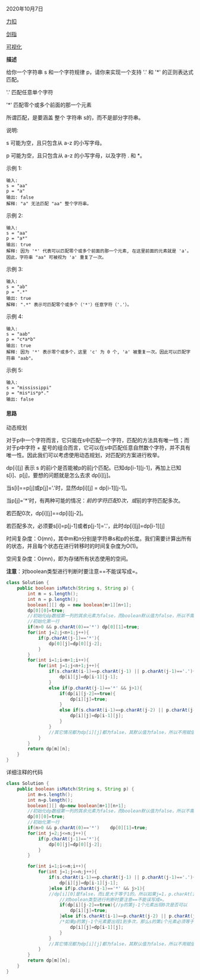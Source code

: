 2020年10月7日

[力扣](https://leetcode-cn.com/problems/regular-expression-matching/)

[剑指](https://leetcode-cn.com/problems/zheng-ze-biao-da-shi-pi-pei-lcof/submissions/)

[可视化](https://alchemist-al.com/algorithms/regular-expression-matching)

**描述**

给你一个字符串 s 和一个字符规律 p，请你来实现一个支持 '.' 和 '*' 的正则表达式匹配。

'.' 匹配任意单个字符

'*' 匹配零个或多个前面的那一个元素

所谓匹配，是要涵盖 整个 字符串 s的，而不是部分字符串。

说明:

s 可能为空，且只包含从 a-z 的小写字母。

p 可能为空，且只包含从 a-z 的小写字母，以及字符 . 和 *。

示例 1:
```
输入:
s = "aa"
p = "a"
输出: false
解释: "a" 无法匹配 "aa" 整个字符串。
```
示例 2:
```
输入:
s = "aa"
p = "a*"
输出: true
解释: 因为 '*' 代表可以匹配零个或多个前面的那一个元素, 在这里前面的元素就是 'a'。因此，字符串 "aa" 可被视为 'a' 重复了一次。
```
示例 3:
```
输入:
s = "ab"
p = ".*"
输出: true
解释: ".*" 表示可匹配零个或多个（'*'）任意字符（'.'）。
```
示例 4:
```
输入:
s = "aab"
p = "c*a*b"
输出: true
解释: 因为 '*' 表示零个或多个，这里 'c' 为 0 个, 'a' 被重复一次。因此可以匹配字符串 "aab"。
```
示例 5:
```
输入:
s = "mississippi"
p = "mis*is*p*."
输出: false
```

#### 思路

动态规划

对于p中一个字符而言，它只能在s中匹配一个字符，匹配的方法具有唯一性；而对于p中字符 + 星号的组合而言，它可以在s中匹配任意自然数个字符，并不具有唯一性。因此我们可以考虑使用动态规划，对匹配的方案进行枚举。

dp[i][j] 表示 s 的前i个是否能被p的前j个匹配。已知dp[i-1][j-1]，再加上已知 s[i]、p[j]，要想的问题就是怎么去求 dp[i][j]。

当s[i]==p[j]或p[j]='.'时，显然dp[i][j] = dp[i-1][j-1]。

当p[j]='*'时，有两种可能的情况：*前的字符匹配0次，或*前的字符匹配多次。

若匹配0次，dp[i][j]==dp[i][j-2]。

若匹配多次，必须要s[i]=p[j-1]或者p[j-1]='.'，此时dp[i][j]=dp[i-1][j]

时间复杂度：O(mn)，其中m和n分别是字符串s和p的长度。我们需要计算出所有的状态，并且每个状态在进行转移时的时间复杂度为O(1)。

空间复杂度：O(mn)，即为存储所有状态使用的空间。

**注意**：对boolean类型进行判断时要注意==不能误写成=。

```java
class Solution {
    public boolean isMatch(String s, String p) {
        int m = s.length();
        int n = p.length();
        boolean[][] dp = new boolean[m+1][n+1];
        dp[0][0]=true;
        //初始化dp数组第一列的其余元素为false，而boolean默认值为false，所以不需要写执行语句。
        //初始化第一行
        if(n>0 && p.charAt(0)=='*') dp[0][1]=true;  
        for(int j=2;j<n+1;j++){
            if(p.charAt(j-1)=='*'){
                dp[0][j]=dp[0][j-2];
            }
        }
        for(int i=1;i<m+1;i++){
            for(int j=1;j<n+1;j++){
                if(s.charAt(i-1)==p.charAt(j-1) || p.charAt(j-1)=='.'){
                    dp[i][j]=dp[i-1][j-1];
                }
                else if(p.charAt(j-1)=='*' && j>1){
                    if(dp[i][j-2]==true){
                        dp[i][j]=true;
                    }
                    else if(s.charAt(i-1)==p.charAt(j-2) || p.charAt(j-2)=='.'){
                        dp[i][j]=dp[i-1][j];
                    }
                }
                //其它情况都为dp[i][j]都为false，其默认值为false，所以不用赋值。
            }
        }
        return dp[m][n];
    }
}
```

详细注释的代码

```java
class Solution {
    public boolean isMatch(String s, String p) {
        int m=s.length();
        int n=p.length();
        boolean[][] dp=new boolean[m+1][n+1];
        //初始化dp数组第一列的其余元素为false，而boolean默认值为false，所以不需要写执行语句。
        dp[0][0]=true;
        //初始化第一行
        if(n>0 && p.charAt(0)=='*')    dp[0][1]=true;
        for(int j=2;j<=n;j++){
            if(p.charAt(j-1)=='*'){
                dp[0][j]=dp[0][j-2];
            }
        }

        for(int i=1;i<=m;i++){
            for(int j=1;j<=n;j++){
                if(s.charAt(i-1)==p.charAt(j-1) || p.charAt(j-1)=='.'){
                    dp[i][j]=dp[i-1][j-1];
                }else if(p.charAt(j-1)=='*' && j>1){
                //dp[i][0]是false，而i是大于等于1的。所以如果j=1，p.charAt(i-1)=*,dp[i][j]肯定是false。
                    //对boolean类型进行判断时要注意==不能误写成=。
                    if(dp[i][j-2]==true){//p的第j-1个元素出现0次是否可以
                        dp[i][j]=true;
                    }else if(s.charAt(i-1)==p.charAt(j-2) || p.charAt(j-2)=='.'){
                    /*如果p的第j-1个元素要出现1到多次，那么s的第i个元素必须等于p的第j-1个元素,或者p的第j-1个元素为                      '.'*/
                        dp[i][j]=dp[i-1][j];
                    }
                }
                //其它情况都为dp[i][j]都为false，其默认值为false，所以不用赋值。
            }
        }
        return dp[m][n];
    }
}
```


